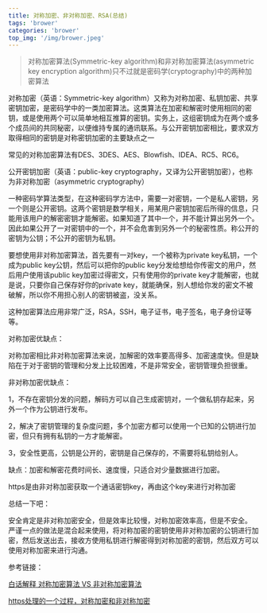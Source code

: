 ```yaml
---
title: 对称加密、非对称加密、RSA(总结)
tags: 'brower'
categories: 'brower'
top_img: '/img/brower.jpeg'
---
```


> 对称加密算法(Symmetric-key algorithm)和非对称加密算法(asymmetric key encryption algorithm)只不过就是密码学(cryptography)中的两种加密算法

对称加密（英语：Symmetric-key algorithm）又称为对称加密、私钥加密、共享密钥加密，是密码学中的一类加密算法。这类算法在加密和解密时使用相同的密钥，或是使用两个可以简单地相互推算的密钥。实务上，这组密钥成为在两个或多个成员间的共同秘密，以便维持专属的通讯联系。与公开密钥加密相比，要求双方取得相同的密钥是对称密钥加密的主要缺点之一
        
        
        
常见的对称加密算法有DES、3DES、AES、Blowfish、IDEA、RC5、RC6。



公开密钥加密（英语：public-key cryptography，又译为公开密钥加密），也称为非对称加密（asymmetric cryptography）


一种密码学算法类型，在这种密码学方法中，需要一对密钥，一个是私人密钥，另一个则是公开密钥。这两个密钥是数学相关，用某用户密钥加密后所得的信息，只能用该用户的解密密钥才能解密。如果知道了其中一个，并不能计算出另外一个。因此如果公开了一对密钥中的一个，并不会危害到另外一个的秘密性质。称公开的密钥为公钥；不公开的密钥为私钥。



要想使用非对称加密算法，首先要有一对key，一个被称为private key私钥，一个成为public key公钥，然后可以把你的public key分发给想给你传密文的用户，然后用户使用该public key加密过得密文，只有使用你的private key才能解密，也就是说，只要你自己保存好你的private key，就能确保，别人想给你发的密文不被破解，所以你不用担心别人的密钥被盗，没关系。



这种加密算法应用非常广泛，RSA，SSH，电子证书，电子签名，电子身份证等等。



对称加密优缺点：

对称加密相比非对称加密算法来说，加解密的效率要高得多、加密速度快。但是缺陷在于对于密钥的管理和分发上比较困难，不是非常安全，密钥管理负担很重。

非对称加密优缺点：




1，不存在密钥分发的问题，解码方可以自己生成密钥对，一个做私钥存起来，另外一个作为公钥进行发布。

2，解决了密钥管理的复杂度问题，多个加密方都可以使用一个已知的公钥进行加密，但只有拥有私钥的一方才能解密。

3，安全性更高，公钥是公开的，密钥是自己保存的，不需要将私钥给别人。

缺点：加密和解密花费时间长、速度慢，只适合对少量数据进行加密。

https是由非对称加密获取一个通话密钥key，再由这个key来进行对称加密

总结一下吧：

安全肯定是非对称加密安全，但是效率比较慢，对称加密效率高，但是不安全。
严谨一点的做法是混合起来使用，将对称加密的密钥使用非对称加密的公钥进行加密，然后发送出去，接收方使用私钥进行解密得到对称加密的密钥，然后双方可以使用对称加密来进行沟通。

参考链接：

<a href="https://segmentfault.com/a/1190000004461428" target="_blank">白话解释 对称加密算法 VS 非对称加密算法</a>


<a href="https://blog.csdn.net/qq_16681169/article/details/50933958" target="_blank">https处理的一个过程，对称加密和非对称加密</a>